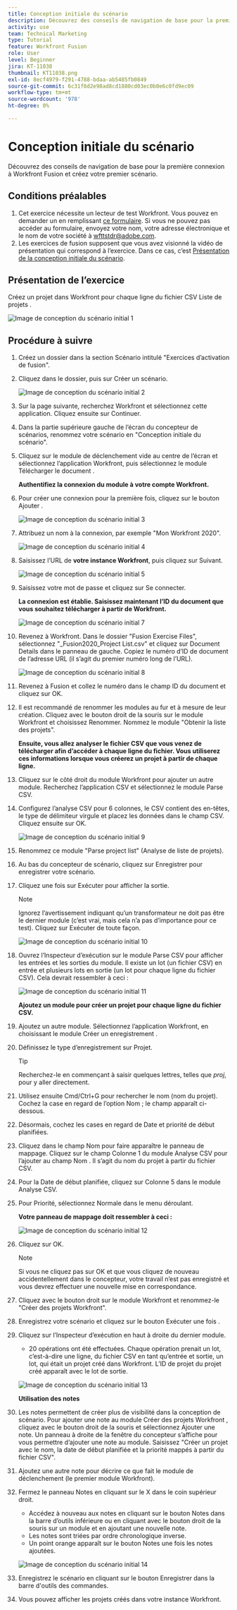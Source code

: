 ```yaml
---
title: Conception initiale du scénario
description: Découvrez des conseils de navigation de base pour la première connexion à Workfront Fusion et créez votre premier scénario.
activity: use
team: Technical Marketing
type: Tutorial
feature: Workfront Fusion
role: User
level: Beginner
jira: KT-11038
thumbnail: KT11038.png
exl-id: 8ecf4979-f291-4788-bdaa-ab5485fb0849
source-git-commit: 6c31f8d2e98ad8cd1880cd03ec0b0e6c0fd9ec09
workflow-type: tm+mt
source-wordcount: '978'
ht-degree: 0%

---
```


# Conception initiale du scénario

Découvrez des conseils de navigation de base pour la première connexion à Workfront Fusion et créez votre premier scénario.

## Conditions préalables

1. Cet exercice nécessite un lecteur de test Workfront. Vous pouvez en demander un en remplissant [ce formulaire](https://forms.office.com/r/f1J8HRGrNY). Si vous ne pouvez pas accéder au formulaire, envoyez votre nom, votre adresse électronique et le nom de votre société à wfttstdr@adobe.com.
1. Les exercices de fusion supposent que vous avez visionné la vidéo de présentation qui correspond à l’exercice. Dans ce cas, c’est [Présentation de la conception initiale du scénario](https://experienceleague.adobe.com/docs/workfront-learn/tutorials-workfront/fusion/understand-the-basics/initial-scenario-design-walkthrough.html?lang=en).


## Présentation de l’exercice

Créez un projet dans Workfront pour chaque ligne du fichier CSV Liste de projets .

![Image de conception du scénario initial 1](../12-exercises/assets/initial-scenario-design-1.png)

## Procédure à suivre

1. Créez un dossier dans la section Scénario intitulé &quot;Exercices d’activation de fusion&quot;.
1. Cliquez dans le dossier, puis sur Créer un scénario.

   ![Image de conception du scénario initial 2](../12-exercises/assets/initial-scenario-design-2.png)

1. Sur la page suivante, recherchez Workfront et sélectionnez cette application. Cliquez ensuite sur Continuer.
1. Dans la partie supérieure gauche de l’écran du concepteur de scénarios, renommez votre scénario en &quot;Conception initiale du scénario&quot;.
1. Cliquez sur le module de déclenchement vide au centre de l’écran et sélectionnez l’application Workfront, puis sélectionnez le module Télécharger le document .

   **Authentifiez la connexion du module à votre compte Workfront.**

1. Pour créer une connexion pour la première fois, cliquez sur le bouton Ajouter .

   ![Image de conception du scénario initial 3](../12-exercises/assets/initial-scenario-design-3.png)

1. Attribuez un nom à la connexion, par exemple &quot;Mon Workfront 2020&quot;.

   ![Image de conception du scénario initial 4](../12-exercises/assets/initial-scenario-design-4.png)

1. Saisissez l’URL de **votre instance Workfront**, puis cliquez sur Suivant.

   ![Image de conception du scénario initial 5](../12-exercises/assets/initial-scenario-design-5.png)

1. Saisissez votre mot de passe et cliquez sur Se connecter.

   **La connexion est établie. Saisissez maintenant l’ID du document que vous souhaitez télécharger à partir de Workfront.**

   ![Image de conception du scénario initial 7](../12-exercises/assets/initial-scenario-design-7.png)

1. Revenez à Workfront. Dans le dossier &quot;Fusion Exercise Files&quot;, sélectionnez &quot;_Fusion2020_Project List.csv&quot; et cliquez sur Document Details dans le panneau de gauche. Copiez le numéro d’ID de document de l’adresse URL (il s’agit du premier numéro long de l’URL).

   ![Image de conception du scénario initial 8](../12-exercises/assets/initial-scenario-design-8.png)

1. Revenez à Fusion et collez le numéro dans le champ ID du document et cliquez sur OK.
1. Il est recommandé de renommer les modules au fur et à mesure de leur création. Cliquez avec le bouton droit de la souris sur le module Workfront et choisissez Renommer. Nommez le module &quot;Obtenir la liste des projets&quot;.

   **Ensuite, vous allez analyser le fichier CSV que vous venez de télécharger afin d’accéder à chaque ligne du fichier. Vous utiliserez ces informations lorsque vous créerez un projet à partir de chaque ligne.**

1. Cliquez sur le côté droit du module Workfront pour ajouter un autre module. Recherchez l’application CSV et sélectionnez le module Parse CSV.
1. Configurez l’analyse CSV pour 6 colonnes, le CSV contient des en-têtes, le type de délimiteur virgule et placez les données dans le champ CSV. Cliquez ensuite sur OK.

   ![Image de conception du scénario initial 9](../12-exercises/assets/initial-scenario-design-9.png)

1. Renommez ce module &quot;Parse project list&quot; (Analyse de liste de projets).
1. Au bas du concepteur de scénario, cliquez sur Enregistrer pour enregistrer votre scénario.
1. Cliquez une fois sur Exécuter pour afficher la sortie.

   >[!NOTE]
   >
   >Ignorez l’avertissement indiquant qu’un transformateur ne doit pas être le dernier module (c’est vrai, mais cela n’a pas d’importance pour ce test). Cliquez sur Exécuter de toute façon.

   ![Image de conception du scénario initial 10](../12-exercises/assets/initial-scenario-design-10.png)

1. Ouvrez l’Inspecteur d’exécution sur le module Parse CSV pour afficher les entrées et les sorties du module. Il existe un lot (un fichier CSV) en entrée et plusieurs lots en sortie (un lot pour chaque ligne du fichier CSV). Cela devrait ressembler à ceci :

   ![Image de conception du scénario initial 11](../12-exercises/assets/initial-scenario-design-11.png)

   **Ajoutez un module pour créer un projet pour chaque ligne du fichier CSV.**

1. Ajoutez un autre module. Sélectionnez l’application Workfront, en choisissant le module Créer un enregistrement .
1. Définissez le type d’enregistrement sur Projet.

   >[!TIP]
   >
   >Recherchez-le en commençant à saisir quelques lettres, telles que *proj*, pour y aller directement.

1. Utilisez ensuite Cmd/Ctrl+G pour rechercher le nom (nom du projet). Cochez la case en regard de l’option Nom ; le champ apparaît ci-dessous.
1. Désormais, cochez les cases en regard de Date et priorité de début planifiées.
1. Cliquez dans le champ Nom pour faire apparaître le panneau de mappage. Cliquez sur le champ Colonne 1 du module Analyse CSV pour l’ajouter au champ Nom . Il s’agit du nom du projet à partir du fichier CSV.
1. Pour la Date de début planifiée, cliquez sur Colonne 5 dans le module Analyse CSV.
1. Pour Priorité, sélectionnez Normale dans le menu déroulant.

   **Votre panneau de mappage doit ressembler à ceci :**

   ![Image de conception du scénario initial 12](../12-exercises/assets/initial-scenario-design-12.png)

1. Cliquez sur OK.

   >[!NOTE]
   >
   >Si vous ne cliquez pas sur OK et que vous cliquez de nouveau accidentellement dans le concepteur, votre travail n’est pas enregistré et vous devrez effectuer une nouvelle mise en correspondance.

1. Cliquez avec le bouton droit sur le module Workfront et renommez-le &quot;Créer des projets Workfront&quot;.
1. Enregistrez votre scénario et cliquez sur le bouton Exécuter une fois .
1. Cliquez sur l’Inspecteur d’exécution en haut à droite du dernier module.

   + 20 opérations ont été effectuées. Chaque opération prenait un lot, c’est-à-dire une ligne, du fichier CSV en tant qu’entrée et sortie, un lot, qui était un projet créé dans Workfront. L’ID de projet du projet créé apparaît avec le lot de sortie.

   ![Image de conception du scénario initial 13](../12-exercises/assets/initial-scenario-design-13.png)

   **Utilisation des notes**

1. Les notes permettent de créer plus de visibilité dans la conception de scénario. Pour ajouter une note au module Créer des projets Workfront , cliquez avec le bouton droit de la souris et sélectionnez Ajouter une note. Un panneau à droite de la fenêtre du concepteur s’affiche pour vous permettre d’ajouter une note au module. Saisissez &quot;Créer un projet avec le nom, la date de début planifiée et la priorité mappés à partir du fichier CSV&quot;.
1. Ajoutez une autre note pour décrire ce que fait le module de déclenchement (le premier module Workfront).
1. Fermez le panneau Notes en cliquant sur le X dans le coin supérieur droit.

   + Accédez à nouveau aux notes en cliquant sur le bouton Notes dans la barre d’outils inférieure ou en cliquant avec le bouton droit de la souris sur un module et en ajoutant une nouvelle note.
   + Les notes sont triées par ordre chronologique inverse.
   + Un point orange apparaît sur le bouton Notes une fois les notes ajoutées.

   ![Image de conception du scénario initial 14](../12-exercises/assets/initial-scenario-design-14.png)

1. Enregistrez le scénario en cliquant sur le bouton Enregistrer dans la barre d&#39;outils des commandes.
1. Vous pouvez afficher les projets créés dans votre instance Workfront.
